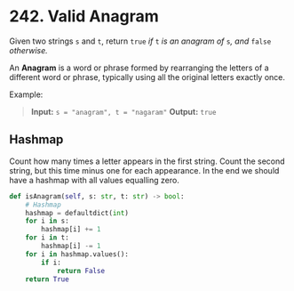 # 242. Valid Anagram

Given two strings `s` and `t`, return `true` *if* `t` *is an anagram of* `s`*, and* `false` *otherwise.*

An **Anagram** is a word or phrase formed by rearranging the letters of a different word or phrase, typically using all the original letters exactly once.

Example:

> **Input:** `s = "anagram", t = "nagaram"`
> **Output:** `true`


## Hashmap

Count how many times a letter appears in the first string. Count the second string, but this time minus one for each appearance. In the end we should have a hashmap with all values equalling zero.

```python
def isAnagram(self, s: str, t: str) -> bool:
    # Hashmap
    hashmap = defaultdict(int)
    for i in s:
        hashmap[i] += 1
    for i in t:
        hashmap[i] -= 1
    for i in hashmap.values():
        if i:
            return False
    return True
```
